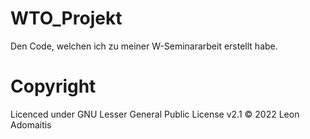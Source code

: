 # WTO_Projekt
Den Code, welchen ich zu meiner W-Seminararbeit erstellt habe.

# Copyright
Licenced under GNU Lesser General Public License v2.1
© 2022 Leon Adomaitis
